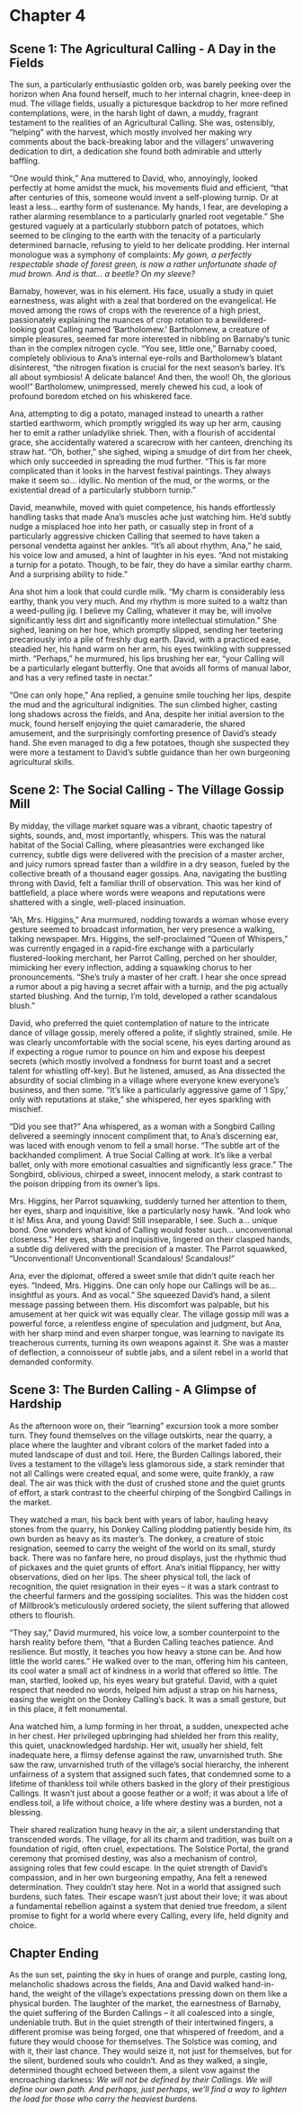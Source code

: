 # Chapter 4

## Scene 1: The Agricultural Calling - A Day in the Fields

The sun, a particularly enthusiastic golden orb, was barely peeking over the horizon when Ana found herself, much to her internal chagrin, knee-deep in mud. The village fields, usually a picturesque backdrop to her more refined contemplations, were, in the harsh light of dawn, a muddy, fragrant testament to the realities of an Agricultural Calling. She was, ostensibly, “helping” with the harvest, which mostly involved her making wry comments about the back-breaking labor and the villagers’ unwavering dedication to dirt, a dedication she found both admirable and utterly baffling.

“One would think,” Ana muttered to David, who, annoyingly, looked perfectly at home amidst the muck, his movements fluid and efficient, “that after centuries of this, someone would invent a self-plowing turnip. Or at least a less… earthy form of sustenance. My hands, I fear, are developing a rather alarming resemblance to a particularly gnarled root vegetable.” She gestured vaguely at a particularly stubborn patch of potatoes, which seemed to be clinging to the earth with the tenacity of a particularly determined barnacle, refusing to yield to her delicate prodding. Her internal monologue was a symphony of complaints: *My gown, a perfectly respectable shade of forest green, is now a rather unfortunate shade of mud brown. And is that… a beetle? On my sleeve?*

Barnaby, however, was in his element. His face, usually a study in quiet earnestness, was alight with a zeal that bordered on the evangelical. He moved among the rows of crops with the reverence of a high priest, passionately explaining the nuances of crop rotation to a bewildered-looking goat Calling named ‘Bartholomew.’ Bartholomew, a creature of simple pleasures, seemed far more interested in nibbling on Barnaby’s tunic than in the complex nitrogen cycle. “You see, little one,” Barnaby cooed, completely oblivious to Ana’s internal eye-rolls and Bartholomew’s blatant disinterest, “the nitrogen fixation is crucial for the next season’s barley. It’s all about symbiosis! A delicate balance! And then, the wool! Oh, the glorious wool!” Bartholomew, unimpressed, merely chewed his cud, a look of profound boredom etched on his whiskered face.

Ana, attempting to dig a potato, managed instead to unearth a rather startled earthworm, which promptly wriggled its way up her arm, causing her to emit a rather unladylike shriek. Then, with a flourish of accidental grace, she accidentally watered a scarecrow with her canteen, drenching its straw hat. “Oh, bother,” she sighed, wiping a smudge of dirt from her cheek, which only succeeded in spreading the mud further. “This is far more complicated than it looks in the harvest festival paintings. They always make it seem so… idyllic. No mention of the mud, or the worms, or the existential dread of a particularly stubborn turnip.”

David, meanwhile, moved with quiet competence, his hands effortlessly handling tasks that made Ana’s muscles ache just watching him. He’d subtly nudge a misplaced hoe into her path, or casually step in front of a particularly aggressive chicken Calling that seemed to have taken a personal vendetta against her ankles. “It’s all about rhythm, Ana,” he said, his voice low and amused, a hint of laughter in his eyes. “And not mistaking a turnip for a potato. Though, to be fair, they do have a similar earthy charm. And a surprising ability to hide.”

Ana shot him a look that could curdle milk. “My charm is considerably less earthy, thank you very much. And my rhythm is more suited to a waltz than a weed-pulling jig. I believe my Calling, whatever it may be, will involve significantly less dirt and significantly more intellectual stimulation.” She sighed, leaning on her hoe, which promptly slipped, sending her teetering precariously into a pile of freshly dug earth. David, with a practiced ease, steadied her, his hand warm on her arm, his eyes twinkling with suppressed mirth. “Perhaps,” he murmured, his lips brushing her ear, “your Calling will be a particularly elegant butterfly. One that avoids all forms of manual labor, and has a very refined taste in nectar.”

“One can only hope,” Ana replied, a genuine smile touching her lips, despite the mud and the agricultural indignities. The sun climbed higher, casting long shadows across the fields, and Ana, despite her initial aversion to the muck, found herself enjoying the quiet camaraderie, the shared amusement, and the surprisingly comforting presence of David’s steady hand. She even managed to dig a few potatoes, though she suspected they were more a testament to David’s subtle guidance than her own burgeoning agricultural skills.

## Scene 2: The Social Calling - The Village Gossip Mill

By midday, the village market square was a vibrant, chaotic tapestry of sights, sounds, and, most importantly, whispers. This was the natural habitat of the Social Calling, where pleasantries were exchanged like currency, subtle digs were delivered with the precision of a master archer, and juicy rumors spread faster than a wildfire in a dry season, fueled by the collective breath of a thousand eager gossips. Ana, navigating the bustling throng with David, felt a familiar thrill of observation. This was her kind of battlefield, a place where words were weapons and reputations were shattered with a single, well-placed insinuation.

“Ah, Mrs. Higgins,” Ana murmured, nodding towards a woman whose every gesture seemed to broadcast information, her very presence a walking, talking newspaper. Mrs. Higgins, the self-proclaimed “Queen of Whispers,” was currently engaged in a rapid-fire exchange with a particularly flustered-looking merchant, her Parrot Calling, perched on her shoulder, mimicking her every inflection, adding a squawking chorus to her pronouncements. “She’s truly a master of her craft. I hear she once spread a rumor about a pig having a secret affair with a turnip, and the pig actually started blushing. And the turnip, I’m told, developed a rather scandalous blush.”

David, who preferred the quiet contemplation of nature to the intricate dance of village gossip, merely offered a polite, if slightly strained, smile. He was clearly uncomfortable with the social scene, his eyes darting around as if expecting a rogue rumor to pounce on him and expose his deepest secrets (which mostly involved a fondness for burnt toast and a secret talent for whistling off-key). But he listened, amused, as Ana dissected the absurdity of social climbing in a village where everyone knew everyone’s business, and then some. “It’s like a particularly aggressive game of ‘I Spy,’ only with reputations at stake,” she whispered, her eyes sparkling with mischief.

“Did you see that?” Ana whispered, as a woman with a Songbird Calling delivered a seemingly innocent compliment that, to Ana’s discerning ear, was laced with enough venom to fell a small horse. “The subtle art of the backhanded compliment. A true Social Calling at work. It’s like a verbal ballet, only with more emotional casualties and significantly less grace.” The Songbird, oblivious, chirped a sweet, innocent melody, a stark contrast to the poison dripping from its owner’s lips.

Mrs. Higgins, her Parrot squawking, suddenly turned her attention to them, her eyes, sharp and inquisitive, like a particularly nosy hawk. “And look who it is! Miss Ana, and young David! Still inseparable, I see. Such a… unique bond. One wonders what kind of Calling would foster such… unconventional closeness.” Her eyes, sharp and inquisitive, lingered on their clasped hands, a subtle dig delivered with the precision of a master. The Parrot squawked, “Unconventional! Unconventional! Scandalous! Scandalous!”

Ana, ever the diplomat, offered a sweet smile that didn’t quite reach her eyes. “Indeed, Mrs. Higgins. One can only hope our Callings will be as… insightful as yours. And as vocal.” She squeezed David’s hand, a silent message passing between them. His discomfort was palpable, but his amusement at her quick wit was equally clear. The village gossip mill was a powerful force, a relentless engine of speculation and judgment, but Ana, with her sharp mind and even sharper tongue, was learning to navigate its treacherous currents, turning its own weapons against it. She was a master of deflection, a connoisseur of subtle jabs, and a silent rebel in a world that demanded conformity.

## Scene 3: The Burden Calling - A Glimpse of Hardship

As the afternoon wore on, their “learning” excursion took a more somber turn. They found themselves on the village outskirts, near the quarry, a place where the laughter and vibrant colors of the market faded into a muted landscape of dust and toil. Here, the Burden Callings labored, their lives a testament to the village’s less glamorous side, a stark reminder that not all Callings were created equal, and some were, quite frankly, a raw deal. The air was thick with the dust of crushed stone and the quiet grunts of effort, a stark contrast to the cheerful chirping of the Songbird Callings in the market.

They watched a man, his back bent with years of labor, hauling heavy stones from the quarry, his Donkey Calling plodding patiently beside him, its own burden as heavy as its master’s. The donkey, a creature of stoic resignation, seemed to carry the weight of the world on its small, sturdy back. There was no fanfare here, no proud displays, just the rhythmic thud of pickaxes and the quiet grunts of effort. Ana’s initial flippancy, her witty observations, died on her lips. The sheer physical toll, the lack of recognition, the quiet resignation in their eyes – it was a stark contrast to the cheerful farmers and the gossiping socialites. This was the hidden cost of Millbrook’s meticulously ordered society, the silent suffering that allowed others to flourish.

“They say,” David murmured, his voice low, a somber counterpoint to the harsh reality before them, “that a Burden Calling teaches patience. And resilience. But mostly, it teaches you how heavy a stone can be. And how little the world cares.” He walked over to the man, offering him his canteen, its cool water a small act of kindness in a world that offered so little. The man, startled, looked up, his eyes weary but grateful. David, with a quiet respect that needed no words, helped him adjust a strap on his harness, easing the weight on the Donkey Calling’s back. It was a small gesture, but in this place, it felt monumental.

Ana watched him, a lump forming in her throat, a sudden, unexpected ache in her chest. Her privileged upbringing had shielded her from this reality, this quiet, unacknowledged hardship. Her wit, usually her shield, felt inadequate here, a flimsy defense against the raw, unvarnished truth. She saw the raw, unvarnished truth of the village’s social hierarchy, the inherent unfairness of a system that assigned such fates, that condemned some to a lifetime of thankless toil while others basked in the glory of their prestigious Callings. It wasn’t just about a goose feather or a wolf; it was about a life of endless toil, a life without choice, a life where destiny was a burden, not a blessing.

Their shared realization hung heavy in the air, a silent understanding that transcended words. The village, for all its charm and tradition, was built on a foundation of rigid, often cruel, expectations. The Solstice Portal, the grand ceremony that promised destiny, was also a mechanism of control, assigning roles that few could escape. In the quiet strength of David’s compassion, and in her own burgeoning empathy, Ana felt a renewed determination. They couldn’t stay here. Not in a world that assigned such burdens, such fates. Their escape wasn’t just about their love; it was about a fundamental rebellion against a system that denied true freedom, a silent promise to fight for a world where every Calling, every life, held dignity and choice.

## Chapter Ending

As the sun set, painting the sky in hues of orange and purple, casting long, melancholic shadows across the fields, Ana and David walked hand-in-hand, the weight of the village’s expectations pressing down on them like a physical burden. The laughter of the market, the earnestness of Barnaby, the quiet suffering of the Burden Callings – it all coalesced into a single, undeniable truth. But in the quiet strength of their intertwined fingers, a different promise was being forged, one that whispered of freedom, and a future they would choose for themselves. The Solstice was coming, and with it, their last chance. They would seize it, not just for themselves, but for the silent, burdened souls who couldn’t. And as they walked, a single, determined thought echoed between them, a silent vow against the encroaching darkness: *We will not be defined by their Callings. We will define our own path. And perhaps, just perhaps, we’ll find a way to lighten the load for those who carry the heaviest burdens.*